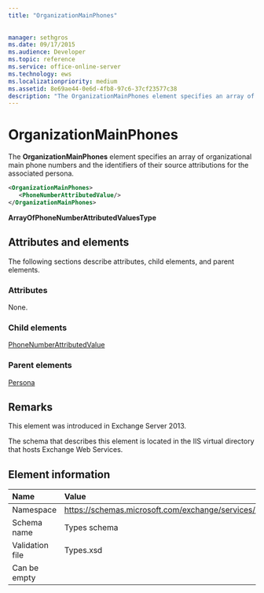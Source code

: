 ```yaml
---
title: "OrganizationMainPhones"
 
 
manager: sethgros
ms.date: 09/17/2015
ms.audience: Developer
ms.topic: reference
ms.service: office-online-server
ms.technology: ews
ms.localizationpriority: medium
ms.assetid: 8e69ae44-0e6d-4fb8-97c6-37cf23577c38
description: "The OrganizationMainPhones element specifies an array of organizational main phone numbers and the identifiers of their source attributions for the associated persona."
---
```


# OrganizationMainPhones

The **OrganizationMainPhones** element specifies an array of organizational main phone numbers and the identifiers of their source attributions for the associated persona. 
  
```XML
<OrganizationMainPhones>
   <PhoneNumberAttributedValue/>
</OrganizationMainPhones>
```

 **ArrayOfPhoneNumberAttributedValuesType**
## Attributes and elements

The following sections describe attributes, child elements, and parent elements.
  
### Attributes

None.
  
### Child elements

[PhoneNumberAttributedValue](phonenumberattributedvalue.md)
  
### Parent elements

[Persona](persona.md)
  
## Remarks

This element was introduced in Exchange Server 2013.
  
The schema that describes this element is located in the IIS virtual directory that hosts Exchange Web Services.
  
## Element information

|**Name**|**Value**|
|:-----|:-----|
|Namespace  <br/> |https://schemas.microsoft.com/exchange/services/2006/types  <br/> |
|Schema name  <br/> |Types schema  <br/> |
|Validation file  <br/> |Types.xsd  <br/> |
|Can be empty  <br/> ||
   

